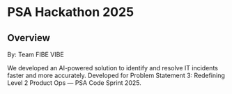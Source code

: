 # PSA Hackathon 2025
## Overview
By: Team FIBE VIBE

We developed an AI-powered solution to identify and resolve IT incidents faster and more accurately. Developed for Problem Statement 3: Redefining Level 2 Product Ops — PSA Code Sprint 2025.

